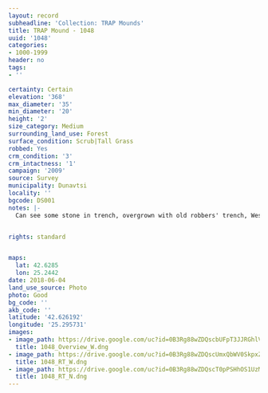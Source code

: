 ```yaml
---
layout: record
subheadline: 'Collection: TRAP Mounds'
title: TRAP Mound - 1048
uuid: '1048'
categories:
- 1000-1999
header: no
tags:
- ''

certainty: Certain
elevation: '368'
max_diameter: '35'
min_diameter: '20'
height: '2'
size_category: Medium
surrounding_land_use: Forest
surface_condition: Scrub|Tall Grass
robbed: Yes
crm_condition: '3'
crm_intactness: '1'
campaign: '2009'
source: Survey
municipality: Dunavtsi
locality: ''
bgcode: DS001
notes: |-
  Can see some stone in trench, overgrown with old robbers' trench, West side cut ; large furrough (assumed robbers' trench).


rights: standard


maps:
  lat: 42.6285
  lon: 25.2442
date: 2018-06-04
land_use_source: Photo
photo: Good
bg_code: ''
akb_code: ''
latitude: '42.626192'
longitude: '25.295731'
images:
- image_path: https://drive.google.com/uc?id=0B3Rg88wZDQscbUFpT3JJRGhlVUU
  title: 1048_Overview_W.dng
- image_path: https://drive.google.com/uc?id=0B3Rg88wZDQscUmxQbWV0SkpxZ2c
  title: 1048_RT_W.dng
- image_path: https://drive.google.com/uc?id=0B3Rg88wZDQscT0pPSHhOS1UzMlU
  title: 1048_RT_N.dng
---
```

